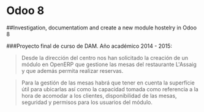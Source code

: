 # Odoo 8
##Investigation, documentatiom and create a new module hostelry in Odoo 8

###Proyecto final de curso de DAM. Año académico 2014 - 2015:

>Desde la dirección del centro nos han solicitado la creación de un módulo en OpenERP que gestione las mesas del restaurante L'Assaig y que además permita realizar reservas.

>Para la gestión de las mesas habrá que tener en cuenta la superfície útil para ubicarlas así como la capacidad tomada como referencia a la hora de acomodar a los clientes, disponibilidad de las mesas, seguridad y permisos para los usuarios del módulo.

